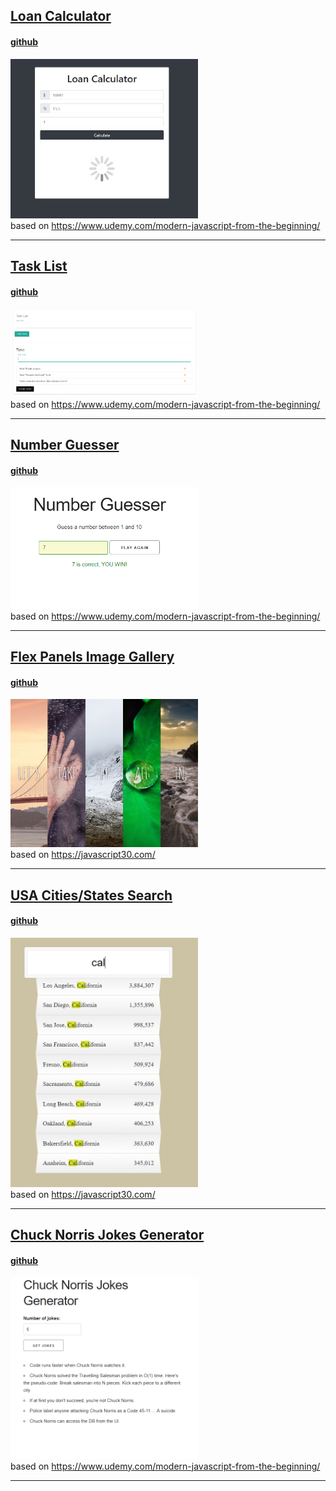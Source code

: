 ## <a href="https://ilyakozak.github.io/web-mini-projects/loan-calculator">Loan Calculator</a>

#### <a href="https://github.com/IlyaKozak/web-mini-projects/tree/master/loan-calculator">github</a>

<a href="https://ilyakozak.github.io/web-mini-projects/loan-calculator"><img src="loan-calculator.png" width="300"/></a><br />
based on https://www.udemy.com/modern-javascript-from-the-beginning/

---

## <a href="https://ilyakozak.github.io/web-mini-projects/task-list">Task List</a>

#### <a href="https://github.com/IlyaKozak/web-mini-projects/tree/master/task-list">github</a>

<a href="https://ilyakozak.github.io/web-mini-projects/task-list"><img src="task-list.png" width="300"/></a><br />
based on https://www.udemy.com/modern-javascript-from-the-beginning/

---

## <a href="https://ilyakozak.github.io/web-mini-projects/number-guesser">Number Guesser</a>

#### <a href="https://github.com/IlyaKozak/web-mini-projects/tree/master/number-guesser">github</a>

<a href="https://ilyakozak.github.io/web-mini-projects/number-guesser"><img src="number-guesser.png" width="300"/></a><br />
based on https://www.udemy.com/modern-javascript-from-the-beginning/

---

## <a href="https://ilyakozak.github.io/web-mini-projects/flex-panels-image-gallery">Flex Panels Image Gallery</a>

#### <a href="https://github.com/IlyaKozak/web-mini-projects/tree/master/flex-panels-image-gallery">github</a>

<a href="https://ilyakozak.github.io/web-mini-projects/flex-panels-image-gallery"><img src="flex-panels-image-gallery.png" width="300"/></a><br />
based on https://javascript30.com/

---

## <a href="https://ilyakozak.github.io/web-mini-projects/usa-cities">USA Cities/States Search</a>

#### <a href="https://github.com/IlyaKozak/web-mini-projects/tree/master/usa-cities">github</a>

<a href="https://ilyakozak.github.io/web-mini-projects/usa-cities"><img src="usa-cities.png" width="300"/></a><br />
based on https://javascript30.com/

---

## <a href="https://ilyakozak.github.io/web-mini-projects/chuck-norris-project">Chuck Norris Jokes Generator</a>

#### <a href="https://github.com/IlyaKozak/web-mini-projects/tree/master/chuck-norris-project">github</a>

<a href="https://ilyakozak.github.io/web-mini-projects/chuck-norris-project"><img src="chuck-norris-project.png" width="300"/></a><br />
based on https://www.udemy.com/modern-javascript-from-the-beginning/

---
